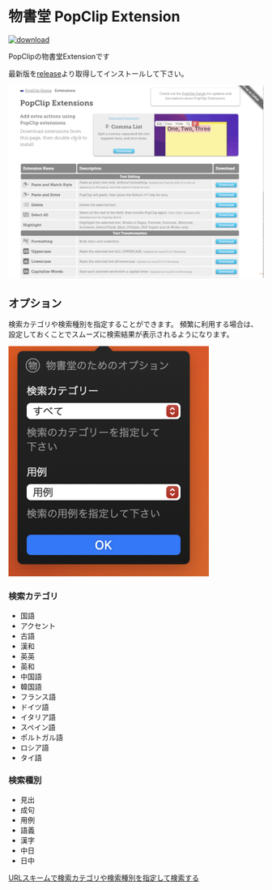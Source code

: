物書堂 PopClip Extension
====

[![download](https://img.shields.io/github/downloads/shivase/popclip-monokakido/total)](https://github.com/shivase/popclip-monokakido/releases)

PopClipの物書堂Extensionです

最新版を[release](https://github.com/shivase/popclip-monokakido/releases)より取得してインストールして下さい。

![image](./image.gif)

## オプション

検索カテゴリや検索種別を指定することができます。
頻繁に利用する場合は、設定しておくことでスムーズに検索結果が表示されるようになります。

![options](./options.png)

### 検索カテゴリ

* 国語
* アクセント
* 古語
* 漢和
* 英英
* 英和
* 中国語
* 韓国語
* フランス語
* ドイツ語
* イタリア語
* スペイン語
* ポルトガル語
* ロシア語
* タイ語

### 検索種別

* 見出
* 成句
* 用例
* 語義
* 漢字
* 中日
* 日中

[URLスキームで検索カテゴリや検索種別を指定して検索する](https://www.monokakido.jp/ja/dictionaries/app/usage.html#usage_57)

